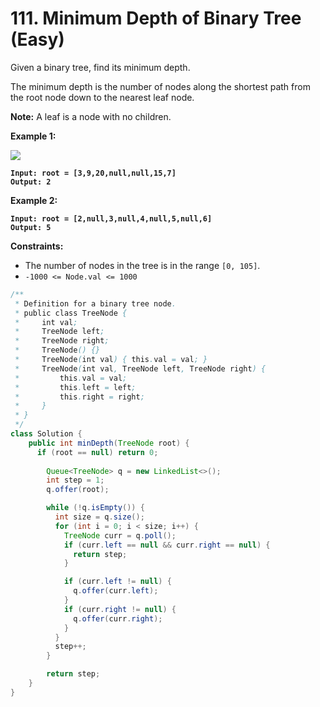 # 111. Minimum Depth of Binary Tree (Easy)

Given a binary tree, find its minimum depth.

The minimum depth is the number of nodes along the shortest path from the root node down to the nearest leaf node.

**Note:** A leaf is a node with no children.

**Example 1:**

![](https://assets.leetcode.com/uploads/2020/10/12/ex\_depth.jpg)

<pre><code><strong>Input: root = [3,9,20,null,null,15,7]
</strong><strong>Output: 2
</strong></code></pre>

**Example 2:**

<pre><code><strong>Input: root = [2,null,3,null,4,null,5,null,6]
</strong><strong>Output: 5
</strong></code></pre>

**Constraints:**

* The number of nodes in the tree is in the range `[0, 105]`.
* `-1000 <= Node.val <= 1000`



```java
/**
 * Definition for a binary tree node.
 * public class TreeNode {
 *     int val;
 *     TreeNode left;
 *     TreeNode right;
 *     TreeNode() {}
 *     TreeNode(int val) { this.val = val; }
 *     TreeNode(int val, TreeNode left, TreeNode right) {
 *         this.val = val;
 *         this.left = left;
 *         this.right = right;
 *     }
 * }
 */
class Solution {
    public int minDepth(TreeNode root) {
      if (root == null) return 0;
      
        Queue<TreeNode> q = new LinkedList<>();
        int step = 1;
        q.offer(root);

        while (!q.isEmpty()) {
          int size = q.size();
          for (int i = 0; i < size; i++) {
            TreeNode curr = q.poll();
            if (curr.left == null && curr.right == null) {
              return step;
            }

            if (curr.left != null) {
              q.offer(curr.left);
            }
            if (curr.right != null) {
              q.offer(curr.right);
            }
          }
          step++;
        }

        return step;
    }
}
```

